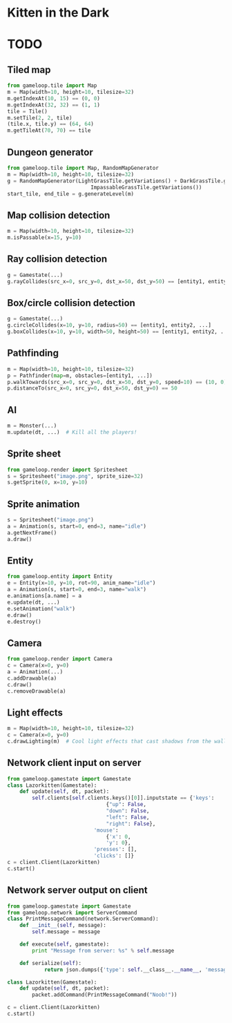 Kitten in the Dark
=============

TODO
====

Tiled map
---
```python
from gameloop.tile import Map
m = Map(width=10, height=10, tilesize=32)
m.getIndexAt(10, 15) == (0, 0)
m.getIndexAt(32, 32) == (1, 1)
tile = Tile()
m.setTile(2, 2, tile)
(tile.x, tile.y) == (64, 64)
m.getTileAt(70, 70) == tile
```

Dungeon generator
---
```python
from gameloop.tile import Map, RandomMapGenerator
m = Map(width=10, height=10, tilesize=32)
g = RandomMapGenerator(LightGrassTile.getVariations() + DarkGrassTile.getVariations(),
                           ImpassableGrassTile.getVariations())
start_tile, end_tile = g.generateLevel(m)
```

Map collision detection
---
```python
m = Map(width=10, height=10, tilesize=32)
m.isPassable(x=15, y=10)
```

Ray collision detection
---
```python
g = Gamestate(...)
g.rayCollides(src_x=0, src_y=0, dst_x=50, dst_y=50) == [entity1, entity2, ...]
```

Box/circle collision detection
---
```python
g = Gamestate(...)
g.circleCollides(x=10, y=10, radius=50) == [entity1, entity2, ...]
g.boxCollides(x=10, y=10, width=50, height=50) == [entity1, entity2, ...]
```

Pathfinding
---
```python
m = Map(width=10, height=10, tilesize=32)
p = Pathfinder(map=m, obstacles=[entity1, ...])
p.walkTowards(src_x=0, src_y=0, dst_x=50, dst_y=0, speed=10) == (10, 0)
p.distanceTo(src_x=0, src_y=0, dst_x=50, dst_y=0) == 50
```

AI
---
```python
m = Monster(...)
m.update(dt, ...)  # Kill all the players!
```

Sprite sheet
---
```python
from gameloop.render import Spritesheet
s = Spritesheet("image.png", sprite_size=32)
s.getSprite(0, x=10, y=10)
```

Sprite animation
---
```python
s = Spritesheet("image.png")
a = Animation(s, start=0, end=3, name="idle")
a.getNextFrame()
a.draw()
```

Entity
---
```python
from gameloop.entity import Entity
e = Entity(x=10, y=10, rot=90, anim_name="idle")
a = Animation(s, start=0, end=3, name="walk")
e.animations[a.name] = a
e.update(dt, ...)
e.setAnimation("walk")
e.draw()
e.destroy()
```

Camera
---
```python
from gameloop.render import Camera
c = Camera(x=0, y=0)
a = Animation(...)
c.addDrawable(a)
c.draw()
c.removeDrawable(a)
```

Light effects
---
```python
m = Map(width=10, height=10, tilesize=32)
c = Camera(x=0, y=0)
c.drawLighting(m)  # Cool light effects that cast shadows from the walls
```

Network client input on server
---
```python
from gameloop.gamestate import Gamestate
class Lazorkitten(Gamestate):
    def update(self, dt, packet):
        self.clients[self.clients.keys()[0]].inputstate == {'keys':
                                {"up": False,
                                "down": False,
                                "left": False,
                                "right": False},
                            'mouse':
                                {'x': 0,
                                'y': 0},
                            'presses': [],
                            'clicks': []}
c = client.Client(Lazorkitten)
c.start()
```

Network server output on client
---
```python
from gameloop.gamestate import Gamestate
from gameloop.network import ServerCommand
class PrintMessageCommand(network.ServerCommand):
    def __init__(self, message):
        self.message = message

    def execute(self, gamestate):
        print "Message from server: %s" % self.message

    def serialize(self):
            return json.dumps({'type': self.__class__.__name__, 'message': self.message})

class Lazorkitten(Gamestate):
    def update(self, dt, packet):
        packet.addCommand(PrintMessageCommand("Noob!"))

c = client.Client(Lazorkitten)
c.start()
```